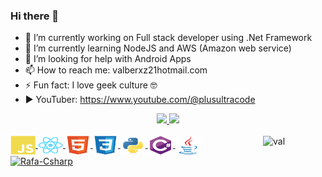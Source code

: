 ### Hi there 👋

- 🔭 I’m currently working on Full stack developer using .Net Framework
- 🌱 I’m currently learning NodeJS and AWS (Amazon web service)
- 🤔 I’m looking for help with Android Apps
- 📫 How to reach me: valberxz21hotmail.com
- ⚡ Fun fact: I love geek culture 🤓
- ▶️ YouTuber: https://www.youtube.com/@plusultracode

<div align="center">
  <a href="https://github.com/ValberX21">
  <img height="180em" src="https://github-readme-stats.vercel.app/api?username=valberx21&show_icons=true&theme=dracula&include_all_commits=true&count_private=true"/>
  <img height="180em" src="https://github-readme-stats.vercel.app/api/top-langs/?username=valberx21&layout=compact&langs_count=7&theme=dracula"/>
</div>
  
 <div style="display: inline_block"><br>
  <img align="right" alt="val" width="100" height="100" src="https://media.discordapp.net/attachments/968620474072449086/1049721265876906124/ezgif.com-gif-maker.gif">
  <img align="center" alt="Rafa-Js" height="30" width="40" src="https://raw.githubusercontent.com/devicons/devicon/master/icons/javascript/javascript-plain.svg">
  <img align="center" alt="Rafa-React" height="30" width="40" src="https://raw.githubusercontent.com/devicons/devicon/master/icons/react/react-original.svg">
  <img align="center" alt="Rafa-HTML" height="30" width="40" src="https://raw.githubusercontent.com/devicons/devicon/master/icons/html5/html5-original.svg">
  <img align="center" alt="Rafa-CSS" height="30" width="40" src="https://raw.githubusercontent.com/devicons/devicon/master/icons/css3/css3-original.svg">
  <img align="center" alt="Rafa-Python" height="30" width="40" src="https://raw.githubusercontent.com/devicons/devicon/master/icons/python/python-original.svg">
  <img align="center" alt="Rafa-Csharp" height="30" width="40" src="https://raw.githubusercontent.com/devicons/devicon/master/icons/csharp/csharp-original.svg">
  <img align="center" alt="Rafa-Csharp" height="30" width="40" src="https://raw.githubusercontent.com/devicons/devicon/master/icons/java/java-original.svg">
    <img align="center" alt="Rafa-Csharp" height="30" width="40" src="https://raw.githubusercontent.com/devicons/devicon/master/icons/java/dotnet.svg">
</div>
